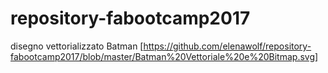 # repository-fabootcamp2017

disegno vettorializzato Batman [https://github.com/elenawolf/repository-fabootcamp2017/blob/master/Batman%20Vettoriale%20e%20Bitmap.svg]


